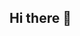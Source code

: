 ## Hi there 👋

<!--
**mjanakiram321/mjanakiram321** is a ✨ _special_ ✨ repository because its `README.md` (this file) appears on your GitHub profile.

Here are some ideas to get you started:

- 🔭 I’m currently working on ...
     - Data Quality using Machine Learning within Risk Domain; 
     - Explore opportunities in driving efficiency using ML techniques for data transformation
     - APAC head of Data and MI for Controls Assurance function
- 🌱 I’m currently learning ...
      - Machine learning algorithms
      - Deep Learning and AI
      - Risk Management practises followed within Operational risk areas
- 👯 I’m looking to collaborate on ...
- 🤔 I’m looking for help with ...
- 💬 Ask me about ...
- 📫 How to reach me: ...
      @janakirammusunuri1@gmail.com
      @https://www.linkedin.com/in/janakiram-m-61889b10/
- 😄 Pronouns: ... he or him
- ⚡ Fun fact: ...
-->
